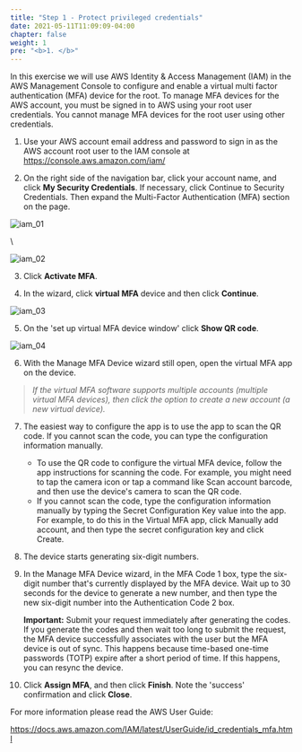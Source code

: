 ```yaml
---
title: "Step 1 - Protect privileged credentials"
date: 2021-05-11T11:09:09-04:00
chapter: false
weight: 1
pre: "<b>1. </b>"
---
```




In this exercise we will use AWS Identity & Access Management (IAM) in the AWS Management Console to configure and enable a virtual multi factor authentication (MFA) device for the root. To manage MFA devices for the AWS account, you must be signed in to AWS using your root user credentials. You cannot manage MFA devices for the root user using other credentials.

1.  Use your AWS account email address and password to sign in as the AWS account root user to the IAM console at 
    <https://console.aws.amazon.com/iam/>
    
2.  On the right side of the navigation bar, click your account name, and click **My Security Credentials**. If necessary, click Continue to Security Credentials. Then expand the Multi-Factor Authentication (MFA) section on the page.

![iam_01](/Security/Quests/Simple_Security_Steps/Images/iam_01.png)

\\

![iam_02](/Security/Quests/Simple_Security_Steps/Images/iam_02.png)

3.  Click **Activate MFA**.

4.  In the wizard, click **virtual MFA** device and then click **Continue**.

![iam_03](/Security/Quests/Simple_Security_Steps/Images/iam_03.png)

5.  On the \'set up virtual MFA device window\' click **Show QR code**.

![iam_04](/Security/Quests/Simple_Security_Steps/Images/iam_04.png)

6.  With the Manage MFA Device wizard still open, open the virtual MFA app on the device.

> *If the virtual MFA software supports multiple accounts (multiple virtual MFA devices), then click the option to create a new account (a new virtual device).* 

7.  The easiest way to configure the app is to use the app to scan the QR code. If you cannot scan the code, you can type the configuration information manually.
    - To use the QR code to configure the virtual MFA device, follow the app instructions for scanning the code. For example, you  might need to tap the camera icon or tap a command like Scan account barcode, and then use the device\'s camera to scan the QR code.
    - If you cannot scan the code, type the configuration information manually by typing the Secret Configuration Key value into the app. For example,  to do this in the Virtual MFA app, click Manually add account, and then type the secret configuration key and click Create.
    
8. The device starts generating six-digit numbers.

9.  In the Manage MFA Device wizard, in the MFA Code 1 box, type the six-digit number that's currently displayed by the MFA device. Wait up to 30 seconds for the device to generate a new number, and then type the new six-digit number into the Authentication Code 2 box. 
    
    **Important:** Submit your request immediately after generating the codes. If you generate the codes and then wait too long to submit the request, the MFA device successfully associates with the user but the MFA device is out of sync. This happens because time-based one-time passwords (TOTP) expire after a short period of time. If this happens, you can resync the device.

10. Click **Assign MFA**, and then click **Finish**. Note the \'success\' confirmation and click **Close**.



For more information please read the AWS User Guide: 

https://docs.aws.amazon.com/IAM/latest/UserGuide/id_credentials_mfa.html

